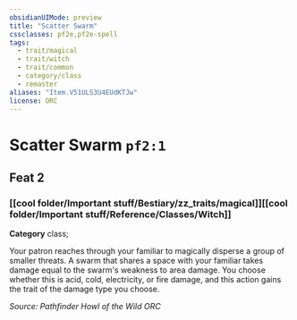 ```yaml
---
obsidianUIMode: preview
title: "Scatter Swarm"
cssclasses: pf2e,pf2e-spell
tags:
  - trait/magical
  - trait/witch
  - trait/common
  - category/class
  - remaster
aliases: "Item.V51ULS3U4EUdKTJw"
license: ORC
---
```

# Scatter Swarm `pf2:1`
## Feat 2
### [[cool folder/Important stuff/Bestiary/zz_traits/magical]][[cool folder/Important stuff/Reference/Classes/Witch]]

**Category** class; 




Your patron reaches through your familiar to magically disperse a group of smaller threats. A swarm that shares a space with your familiar takes damage equal to the swarm's weakness to area damage. You choose whether this is acid, cold, electricity, or fire damage, and this action gains the trait of the damage type you choose.

*Source: Pathfinder Howl of the Wild*
*ORC*
